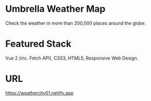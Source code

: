 # Umbrella Weather Map

Check the weather in more than 200,000 places around the globe.

# Featured Stack

Vue 2 (inc. Fetch API), CSS3, HTML5, Responsive Web Design.

# URL

https://weathercity01.netlify.app

